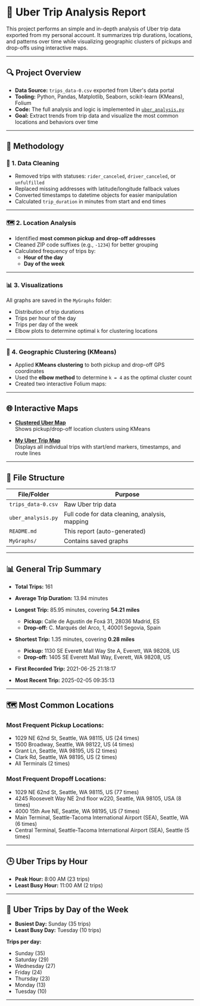 # 🚖 Uber Trip Analysis Report

This project performs an simple and in-depth analysis of Uber trip data exported from my personal account. It summarizes trip durations, locations, and patterns over time while visualizing geographic clusters of pickups and drop-offs using interactive maps.

---

## 🔍 Project Overview

- **Data Source:** `trips_data-0.csv` exported from Uber's data portal
- **Tooling:** Python, Pandas, Matplotlib, Seaborn, scikit-learn (KMeans), Folium
- **Code:** The full analysis and logic is implemented in [`uber_analysis.py`](uber_analysis.py)
- **Goal:** Extract trends from trip data and visualize the most common locations and behaviors over time

---

## 🧠 Methodology

### 🧼 1. Data Cleaning
- Removed trips with statuses: `rider_canceled`, `driver_canceled`, or `unfulfilled`
- Replaced missing addresses with latitude/longitude fallback values
- Converted timestamps to datetime objects for easier manipulation
- Calculated `trip_duration` in minutes from start and end times

---

### 🗺️ 2. Location Analysis
- Identified **most common pickup and drop-off addresses**
- Cleaned ZIP code suffixes (e.g., `-1234`) for better grouping
- Calculated frequency of trips by:
  - **Hour of the day**
  - **Day of the week**

---

### 📊 3. Visualizations
All graphs are saved in the `MyGraphs` folder:
- Distribution of trip durations
- Trips per hour of the day
- Trips per day of the week
- Elbow plots to determine optimal `k` for clustering locations

---

### 📍 4. Geographic Clustering (KMeans)
- Applied **KMeans clustering** to both pickup and drop-off GPS coordinates
- Used the **elbow method** to determine `k = 4` as the optimal cluster count
- Created two interactive Folium maps:

---

## 🌐 Interactive Maps

- **[Clustered Uber Map](https://paulgarces.github.io/MyUberData/uber_clusters_map.html)**  
  Shows pickup/drop-off location clusters using KMeans

- **[My Uber Trip Map](https://paulgarces.github.io/MyUberData/myubermap.html)**  
  Displays all individual trips with start/end markers, timestamps, and route lines

---

## 📁 File Structure

| File/Folder           | Purpose                                     |
|------------------------|---------------------------------------------|
| `trips_data-0.csv`     | Raw Uber trip data                         |
| `uber_analysis.py`     | Full code for data cleaning, analysis, mapping |
| `README.md`            | This report (auto-generated)               |
| `MyGraphs/`            | Contains saved graphs                      |

---

## 📊 General Trip Summary

- **Total Trips:** 161  
- **Average Trip Duration:** 13.94 minutes  
- **Longest Trip:** 85.95 minutes, covering **54.21 miles**  
  - **Pickup:** Calle de Agustín de Foxá 31, 28036 Madrid, ES  
  - **Drop-off:** C. Marqués del Arco, 1, 40001 Segovia, Spain  

- **Shortest Trip:** 1.35 minutes, covering **0.28 miles**  
  - **Pickup:** 1130 SE Everett Mall Way Ste A, Everett, WA 98208, US  
  - **Drop-off:** 1405 SE Everett Mall Way, Everett, WA 98208, US  

- **First Recorded Trip:** 2021-06-25 21:18:17  
- **Most Recent Trip:** 2025-02-05 09:35:13

---

## 🗺️ Most Common Locations

### Most Frequent Pickup Locations:
- 1029 NE 62nd St, Seattle, WA 98115, US (24 times)  
- 1500 Broadway, Seattle, WA 98122, US (4 times)  
- Grant Ln, Seattle, WA 98195, US (2 times)  
- Clark Rd, Seattle, WA 98195, US (2 times)  
- All Terminals (2 times)

### Most Frequent Dropoff Locations:
- 1029 NE 62nd St, Seattle, WA 98115, US (77 times)  
- 4245 Roosevelt Way NE 2nd floor w220, Seattle, WA 98105, USA (8 times)  
- 4000 15th Ave NE, Seattle, WA 98195, US (7 times)  
- Main Terminal, Seattle-Tacoma International Airport (SEA), Seattle, WA (6 times)  
- Central Terminal, Seattle-Tacoma International Airport (SEA), Seattle (5 times)

---

## 🕒 Uber Trips by Hour

- **Peak Hour:** 8:00 AM (23 trips)  
- **Least Busy Hour:** 11:00 AM (2 trips)

---

## 📅 Uber Trips by Day of the Week

- **Busiest Day:** Sunday (35 trips)  
- **Least Busy Day:** Tuesday (10 trips)

**Trips per day:**
- Sunday (35)
- Saturday (29)
- Wednesday (27)
- Friday (24)
- Thursday (23)
- Monday (13)
- Tuesday (10)

---